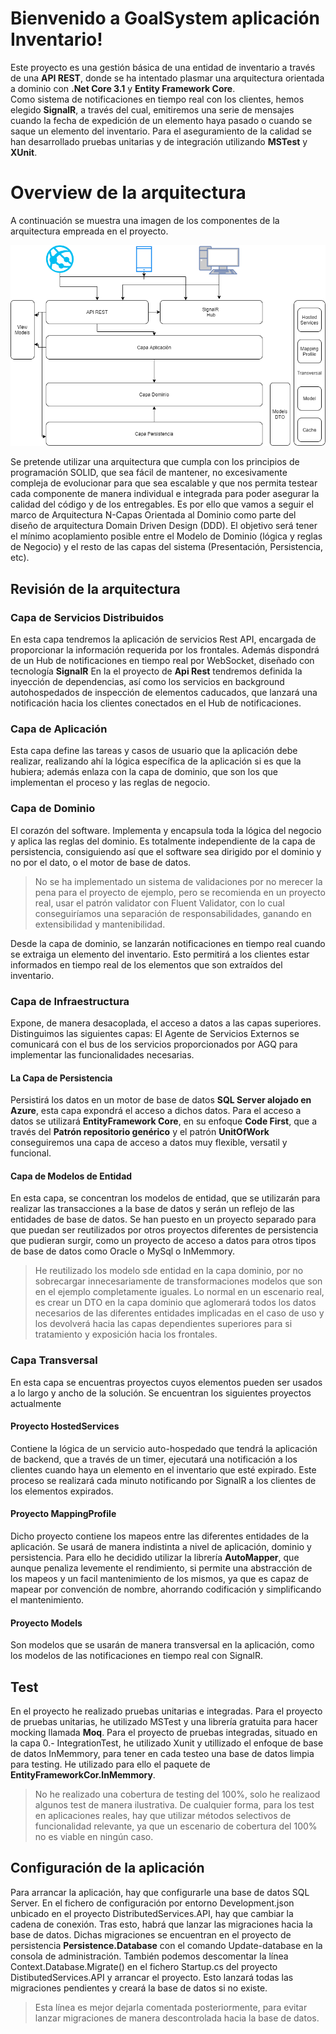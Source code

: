 # Bienvenido a GoalSystem aplicación Inventario!

Este proyecto es una gestión básica de una entidad de inventario a través de una **API REST**, donde se ha intentado plasmar una arquitectura orientada a dominio con **.Net Core 3.1** y **Entity Framework Core**.  
Como sistema de notificaciones en tiempo real con los clientes, hemos elegido **SignalR**, a través del cual, emitiremos una serie de mensajes cuando la fecha de expedición de un elemento haya pasado o cuando se saque un elemento del inventario. 
Para el aseguramiento de la calidad se han desarrollado pruebas unitarias y de integración utilizando **MSTest** y **XUnit**.


# Overview de la arquitectura

A continuación se muestra una imagen de los componentes de la arquitectura empreada en el proyecto.

![enter image description here](https://raw.githubusercontent.com/makinsc/GoalSystem/main/overview.png?token=AASZMVZYTBVTCEJA2WTZ7GTAKRS3Y)

Se pretende utilizar una arquitectura que cumpla con los principios de programación SOLID, que sea fácil de mantener, no excesivamente compleja de evolucionar para que sea escalable y que nos permita testear cada componente de manera individual e integrada para poder asegurar la calidad del código y de los entregables.
Es por ello que vamos a seguir el marco de Arquitectura N-Capas Orientada al Dominio como parte del diseño de arquitectura Domain Driven Design (DDD). El objetivo será tener el mínimo acoplamiento posible entre el Modelo de Dominio (lógica y reglas de Negocio) y el resto de las capas del sistema (Presentación, Persistencia, etc).

## Revisión de la arquitectura

### Capa de Servicios Distribuidos
En esta capa tendremos la aplicación de servicios Rest API, encargada de proporcionar la información requerida por los frontales. Además dispondrá de un Hub de notificaciones en tiempo real por WebSocket, diseñado con tecnología **SignalR**
En la el proyecto de **Api Rest** tendremos definida la inyección de dependencias, así como los servicios en background autohospedados de inspección de elementos caducados, que lanzará una notificación hacia los clientes conectados en el Hub de notificaciones.

### Capa de Aplicación
Esta capa define las tareas y casos de usuario que la aplicación debe realizar, realizando ahí la lógica específica de la aplicación si es que la hubiera; además enlaza con la capa de dominio, que son los que implementan el proceso y las reglas de negocio.

### Capa de Dominio
El corazón del software. Implementa y encapsula toda la lógica del negocio y aplica las reglas del dominio. Es totalmente independiente de la capa de persistencia, consiguiendo así que el software sea dirigido por el dominio y no por el dato, o el motor de base de datos.
>No se ha implementado un sistema de validaciones por no merecer la pena para el proyecto de ejemplo, pero se recomienda en un proyecto real, usar el patrón validator con Fluent Validator, con lo cual conseguiríamos una separación de responsabilidades, ganando en extensibilidad y mantenibilidad.

Desde la capa de dominio, se lanzarán notificaciones en tiempo real cuando se extraiga un elemento del inventario. Esto permitirá a los clientes estar informados en tiempo real de los elementos que son extraídos del inventario. 

### Capa de Infraestructura
Expone, de manera desacoplada, el acceso a datos a las capas superiores. Distinguimos las siguientes capas:
El Agente de Servicios Externos se comunicará con el bus de los servicios proporcionados por AGQ para implementar las
funcionalidades necesarias.
#### La Capa de Persistencia 
Persistirá los datos en un motor de base de datos **SQL Server alojado en Azure**, esta capa expondrá el acceso a dichos datos. Para el acceso a datos se utilizará **EntityFramework Core**, en su enfoque **Code First**, que a través del **Patrón repositorio genérico** y el patrón **UnitOfWork** conseguiremos una capa de acceso a datos muy flexible, versatil y funcional.

#### Capa de Modelos de Entidad
En esta capa, se concentran los modelos de entidad, que se utilizarán para realizar las transacciones a la base de datos y serán un reflejo de las entidades de base de datos. Se han puesto en un proyecto separado para que puedan ser reutilizados por otros proyectos diferentes de persistencia que pudieran surgir, como un proyecto de acceso a datos para otros tipos de base de datos como Oracle o MySql o InMemmory.
>He reutilizado los modelo sde entidad en la capa dominio, por no sobrecargar innecesariamente de transformaciones modelos que son en el ejemplo completamente iguales. Lo normal en un escenario real, es crear un DTO en la capa dominio que aglomerará todos los datos necesarios de las diferentes entidades implicadas en el caso de uso y los devolverá hacia las capas dependientes superiores para si tratamiento y exposición hacia los frontales.
### Capa Transversal
En esta capa se encuentras proyectos cuyos elementos pueden ser usados a lo largo y ancho de la solución. Se encuentran los siguientes proyectos actualmente
#### Proyecto HostedServices
Contiene la lógica de un servicio auto-hospedado que tendrá la aplicación de backend, que a través de un timer, ejecutará una notificación a los clientes cuando haya un elemento en el inventario que esté expirado. Este proceso se realizará cada minuto notificando por SignalR a los clientes de los elementos expirados.
#### Proyecto MappingProfile
Dicho proyecto contiene los mapeos entre las diferentes entidades de la aplicación. Se usará de manera indistinta a nivel de aplicación, dominio y persistencia.
Para ello he decidido utilizar la librería **AutoMapper**, que aunque penaliza levemente el rendimiento, si permite una abstracción de los mapeos y un facil mantenimiento de los mismos, ya que es capaz de mapear por convención de nombre, ahorrando codificación y simplificando el mantenimiento.
#### Proyecto Models
Son modelos que se usarán de manera transversal en la aplicación, como los modelos de las notificaciones en tiempo real con SignalR.

## Test

En el proyecto he realizado pruebas unitarias e integradas.
Para el proyecto de pruebas unitarias, he utilizado MSTest y una librería gratuita para hacer mocking llamada **Moq**.
Para el proyecto de pruebas integradas, situado en la capa 0.- IntegrationTest, he utilizado Xunit y utillizado el enfoque de base de datos InMemmory, para tener en cada testeo una base de datos limpia para testing. He utilizado para ello el paquete de **EntityFrameworkCor.InMemmory**.
>No he realizado una cobertura de testing del 100%, solo he realizaod algunos test de manera ilustrativa. De cualquier forma, para los test en aplicaciones reales, hay que utilizar métodos selectivos de funcionalidad relevante, ya que un escenario de cobertura del 100% no es viable en ningún caso.

## Configuración de la aplicación

Para arrancar la aplicación, hay que configurarle una base de datos SQL Server.
En el fichero de configuración por entorno Development.json unbicado en el proyecto DistributedServices.API, hay que cambiar la cadena de conexión.
Tras esto, habrá que lanzar las migraciones hacia la base de datos. Dichas migraciones se encuentran en el proyecto de persistencia **Persistence.Database** con el comando Update-database en la consola de administración. También podemos descomentar la línea Context.Database.Migrate() en el fichero Startup.cs del proyecto DistibutedServices.API y arrancar el proyecto. Esto lanzará todas las migraciones pendientes y creará la base de datos si no existe. 
>Esta línea es mejor dejarla comentada posteriormente, para evitar lanzar migraciones de manera descontrolada hacia la base de datos.
